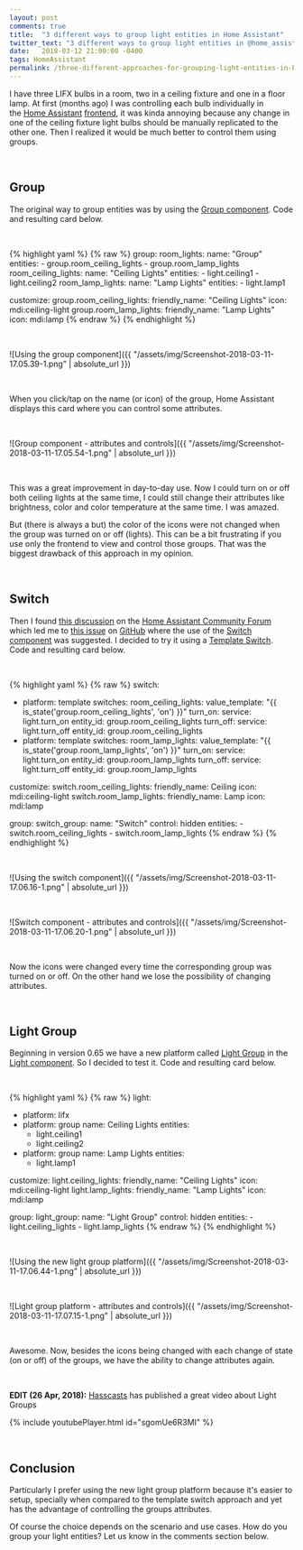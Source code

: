 ```yaml
---
layout: post
comments: true
title:  "3 different ways to group light entities in Home Assistant"
twitter_text: "3 different ways to group light entities in @home_assistant"
date:   2018-03-12 21:00:00 -0400
tags: HomeAssistant
permalink: /three-different-approaches-for-grouping-light-entities-in-home-assistant/
---
```


I have three LIFX bulbs in a room, two in a ceiling fixture and one in a floor lamp. At first (months ago) I was controlling each bulb individually in the [Home Assistant](https://home-assistant.io) [frontend](https://home-assistant.io/components/frontend/), it was kinda annoying because any change in one of the ceiling fixture light bulbs should be manually replicated to the other one. Then I realized it would be much better to control them using groups.

<br />

## Group

The original way to group entities was by using the [Group component](https://home-assistant.io/components/group/). Code and resulting card below.

<br />

{% highlight yaml %}
{% raw %}
group:
  room_lights:
    name: "Group"
    entities:
      - group.room_ceiling_lights
      - group.room_lamp_lights
  room_ceiling_lights:
    name: "Ceiling Lights"
    entities:
      - light.ceiling1
      - light.ceiling2
  room_lamp_lights:
    name: "Lamp Lights"
    entities:
      - light.lamp1

customize:
  group.room_ceiling_lights:
    friendly_name: "Ceiling Lights"
    icon: mdi:ceiling-light
  group.room_lamp_lights:
    friendly_name: "Lamp Lights"
    icon: mdi:lamp
{% endraw %}
{% endhighlight %}

<br />

![Using the group component]({{ "/assets/img/Screenshot-2018-03-11-17.05.39-1.png" | absolute_url }})

<br />

When you click/tap on the name (or icon) of the group, Home Assistant displays this card where you can control some attributes.

<br />

![Group component - attributes and controls]({{ "/assets/img/Screenshot-2018-03-11-17.05.54-1.png" | absolute_url }})

<br />

This was a great improvement in day-to-day use. Now I could turn on or off both ceiling lights at the same time, I could still change their attributes like brightness, color and color temperature at the same time. I was amazed.

But \(there is always a but\) the color of the icons were not changed when the group was turned on or off \(lights\). This can be a bit frustrating if you use only the frontend to view and control those groups. That was the biggest drawback of this approach in my opinion.

<br />

## Switch

Then I found [this discussion](https://community.home-assistant.io/t/three-smart-bulbs-in-a-group-can-i-get-the-default-dynamic-bulb-icon-to-work/10318) on the [Home Assistant Community Forum](https://community.home-assistant.io) which led me to [this issue](https://github.com/home-assistant/home-assistant-polymer/issues/186) on [GitHub](https://github.com) where the use of the [Switch component](https://home-assistant.io/components/switch/) was suggested. I decided to try it using a [Template Switch](https://home-assistant.io/components/switch.template/).  Code and resulting card below.

<br />

{% highlight yaml %}
{% raw %}
switch:
  - platform: template
    switches:
      room_ceiling_lights:
        value_template: "{{ is_state('group.room_ceiling_lights', 'on') }}"
        turn_on:
          service: light.turn_on
          entity_id: group.room_ceiling_lights
        turn_off:
          service: light.turn_off
          entity_id: group.room_ceiling_lights
  - platform: template
    switches:
      room_lamp_lights:
        value_template: "{{ is_state('group.room_lamp_lights', 'on') }}"
        turn_on:
          service: light.turn_on
          entity_id: group.room_lamp_lights
        turn_off:
          service: light.turn_off
          entity_id: group.room_lamp_lights

customize:
  switch.room_ceiling_lights:
    friendly_name: Ceiling
    icon: mdi:ceiling-light
  switch.room_lamp_lights:
    friendly_name: Lamp
    icon: mdi:lamp

group:
  switch_group:
    name: "Switch"
    control: hidden
    entities:
      - switch.room_ceiling_lights
      - switch.room_lamp_lights
{% endraw %}
{% endhighlight %}

<br />

![Using the switch component]({{ "/assets/img/Screenshot-2018-03-11-17.06.16-1.png" | absolute_url }})

<br />

![Switch component - attributes and controls]({{ "/assets/img/Screenshot-2018-03-11-17.06.20-1.png" | absolute_url }})

<br />

Now the icons were changed every time the corresponding group was turned on or off. On the other hand we lose the possibility of changing attributes.

<br />

## Light Group

Beginning in version 0.65 we have a new platform called [Light Group](https://home-assistant.io/components/light.group/) in the [Light component](https://home-assistant.io/components/light/). So I decided to test it. Code and resulting card below.

<br />

{% highlight yaml %}
{% raw %}
light:
  - platform: lifx
  - platform: group
    name: Ceiling Lights
    entities:
      - light.ceiling1
      - light.ceiling2
  - platform: group
    name: Lamp Lights
    entities:
      - light.lamp1

customize:
  light.ceiling_lights:
    friendly_name: "Ceiling Lights"
    icon: mdi:ceiling-light
  light.lamp_lights:
    friendly_name: "Lamp Lights"
    icon: mdi:lamp

group:
  light_group:
    name: "Light Group"
    control: hidden
    entities:
      - light.ceiling_lights
      - light.lamp_lights
{% endraw %}
{% endhighlight %}

<br />

![Using the new light group platform]({{ "/assets/img/Screenshot-2018-03-11-17.06.44-1.png" | absolute_url }})

<br />

![Light group platform - attributes and controls]({{ "/assets/img/Screenshot-2018-03-11-17.07.15-1.png" | absolute_url }})

<br />

Awesome. Now, besides the icons being changed with each change of state (on or off) of the groups, we have the ability to change attributes again.

<br />

**EDIT (26 Apr, 2018):** [Hasscasts](https://www.youtube.com/channel/UCGOCeqMJnLvr-5C-ypUw7IQ) has published a great video about Light Groups

{% include youtubePlayer.html id="sgomUe6R3MI" %}

<br />

## Conclusion

Particularly I prefer using the new light group platform because it's easier to setup, specially when compared to the template switch approach and yet has the advantage of controlling the groups attributes.

Of course the choice depends on the scenario and use cases. How do you group your light entities? Let us know in the comments section below.